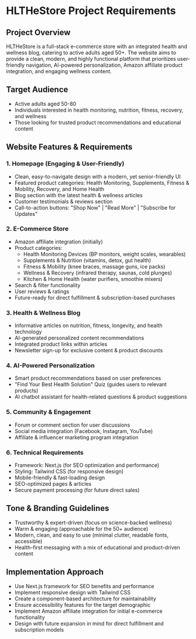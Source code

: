 # HLTHeStore Project Requirements

## Project Overview
HLTHeStore is a full-stack e-commerce store with an integrated health and wellness blog, catering to active adults aged 50+. The website aims to provide a clean, modern, and highly functional platform that prioritizes user-friendly navigation, AI-powered personalization, Amazon affiliate product integration, and engaging wellness content.

## Target Audience
- Active adults aged 50-80
- Individuals interested in health monitoring, nutrition, fitness, recovery, and wellness
- Those looking for trusted product recommendations and educational content

## Website Features & Requirements

### 1. Homepage (Engaging & User-Friendly)
- Clean, easy-to-navigate design with a modern, yet senior-friendly UI
- Featured product categories: Health Monitoring, Supplements, Fitness & Mobility, Recovery, and Home Health
- Blog section with the latest health & wellness articles
- Customer testimonials & reviews section
- Call-to-action buttons: "Shop Now" | "Read More" | "Subscribe for Updates"

### 2. E-Commerce Store
- Amazon affiliate integration (initially)
- Product categories:
  - Health Monitoring Devices (BP monitors, weight scales, wearables)
  - Supplements & Nutrition (vitamins, detox, gut health)
  - Fitness & Mobility (knee braces, massage guns, ice packs)
  - Wellness & Recovery (infrared therapy, saunas, cold plunges)
  - Kitchen & Home Health (water purifiers, smoothie mixers)
- Search & filter functionality
- User reviews & ratings
- Future-ready for direct fulfillment & subscription-based purchases

### 3. Health & Wellness Blog
- Informative articles on nutrition, fitness, longevity, and health technology
- AI-generated personalized content recommendations
- Integrated product links within articles
- Newsletter sign-up for exclusive content & product discounts

### 4. AI-Powered Personalization
- Smart product recommendations based on user preferences
- "Find Your Best Health Solution" Quiz (guides users to relevant products)
- AI chatbot assistant for health-related questions & product suggestions

### 5. Community & Engagement
- Forum or comment section for user discussions
- Social media integration (Facebook, Instagram, YouTube)
- Affiliate & influencer marketing program integration

### 6. Technical Requirements
- Framework: Next.js (for SEO optimization and performance)
- Styling: Tailwind CSS (for responsive design)
- Mobile-friendly & fast-loading design
- SEO-optimized pages & articles
- Secure payment processing (for future direct sales)

## Tone & Branding Guidelines
- Trustworthy & expert-driven (focus on science-backed wellness)
- Warm & engaging (approachable for the 50+ audience)
- Modern, clean, and easy to use (minimal clutter, readable fonts, accessible)
- Health-first messaging with a mix of educational and product-driven content

## Implementation Approach
- Use Next.js framework for SEO benefits and performance
- Implement responsive design with Tailwind CSS
- Create a component-based architecture for maintainability
- Ensure accessibility features for the target demographic
- Implement Amazon affiliate integration for initial e-commerce functionality
- Design with future expansion in mind for direct fulfillment and subscription models
